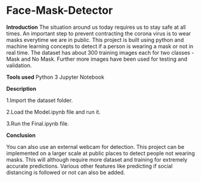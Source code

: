 # Face-Mask-Detector

**Introduction**
The situation around us today requires us to stay safe at all times. An important step to prevent contracting the corona virus is to wear masks everytime we are in public.
This project is built using python and machine learning concepts to detect if a person is wearing a mask or not in real time.
The dataset has about 300 training images each for two classes - Mask and No Mask. Further more images have been used for testing and validation.

**Tools used**
Python 3
Jupyter Notebook

**Description**

1.Import the dataset folder.

2.Load the Model.ipynb file and run it.

3.Run the Final.ipynb file.

**Conclusion**

You can also use an external webcam for detection.
This project can be implemented on a larger scale at public places to detect people not wearing masks. This will although require more dataset and training for extremely accurate predictions.
Various other features like predicting if social distancing is followed or not can also  be added.

